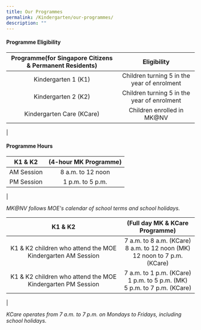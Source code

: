 ```yaml
---
title: Our Programmes
permalink: /Kindergarten/our-programmes/
description: ""
---
```



#### Programme Eligibility

| Programme(for Singapore Citizens & Permanent Residents) | Eligibility |
|:---:|:---:|
| Kindergarten 1 (K1) | Children turning 5 in the year of enrolment |
| Kindergarten 2 (K2) | Children turning 5 in the year of enrolment |
|  Kindergarten Care (KCare) | Children enrolled in MK@NV  |
|

#### Programme Hours

| K1 & K2  | (4-hour MK Programme) |
|:---:|:---:|
| AM Session | 8 a.m. to 12 noon |
| PM Session | 1 p.m. to 5 p.m. |
|

_MK@NV follows MOE's calendar of school terms and school holidays._

| K1 & K2  | (Full day MK & KCare Programme) |
|:---:|:---:|
| K1 & K2 children who attend the MOE Kindergarten AM Session | 7 a.m. to 8 a.m. (KCare)<br>8 a.m. to 12 noon (MK)<br>12 noon to 7 p.m. (KCare)<br> |
| K1 & K2 children who attend the MOE Kindergarten PM Session | 7 a.m. to 1 p.m. (KCare)<br>1 p.m. to 5 p.m. (MK)<br>5 p.m. to 7 p.m. (KCare) |
|

_KCare operates from 7 a.m. to 7 p.m. on Mondays to Fridays, including school holidays._